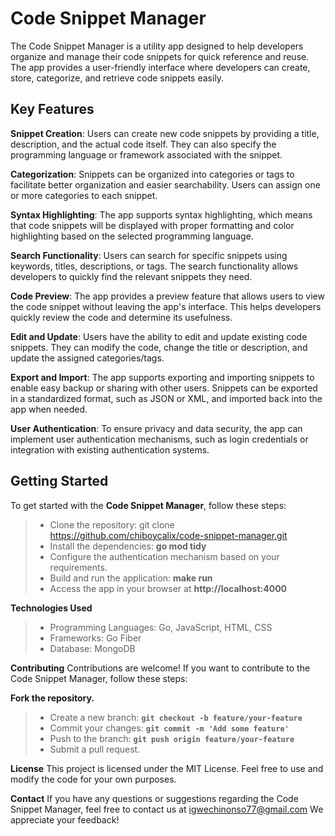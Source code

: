 # Code Snippet Manager
The Code Snippet Manager is a utility app designed to help developers organize and manage their code snippets for quick reference and reuse. The app provides a user-friendly interface where developers can create, store, categorize, and retrieve code snippets easily.

## Key Features
**Snippet Creation**: Users can create new code snippets by providing a title, description, and the actual code itself. They can also specify the programming language or framework associated with the snippet.

**Categorization**: Snippets can be organized into categories or tags to facilitate better organization and easier searchability. Users can assign one or more categories to each snippet.

**Syntax Highlighting**: The app supports syntax highlighting, which means that code snippets will be displayed with proper formatting and color highlighting based on the selected programming language.

**Search Functionality**: Users can search for specific snippets using keywords, titles, descriptions, or tags. The search functionality allows developers to quickly find the relevant snippets they need.

**Code Preview**: The app provides a preview feature that allows users to view the code snippet without leaving the app's interface. This helps developers quickly review the code and determine its usefulness.

**Edit and Update**: Users have the ability to edit and update existing code snippets. They can modify the code, change the title or description, and update the assigned categories/tags.

**Export and Import**: The app supports exporting and importing snippets to enable easy backup or sharing with other users. Snippets can be exported in a standardized format, such as JSON or XML, and imported back into the app when needed.

**User Authentication**: To ensure privacy and data security, the app can implement user authentication mechanisms, such as login credentials or integration with existing authentication systems.

## Getting Started
To get started with the **Code Snippet Manager**, follow these steps:

> - Clone the repository: git clone https://github.com/chiboycalix/code-snippet-manager.git
> - Install the dependencies: **go mod tidy**
> - Configure the authentication mechanism based on your requirements.
> - Build and run the application: **make run**
> - Access the app in your browser at **http://localhost:4000**

**Technologies Used**
> - Programming Languages: Go, JavaScript, HTML, CSS
> - Frameworks: Go Fiber
> - Database: MongoDB
  
**Contributing**
Contributions are welcome! If you want to contribute to the Code Snippet Manager, follow these steps:

**Fork the repository.**
> - Create a new branch: **`git checkout -b feature/your-feature`**
> - Commit your changes: **`git commit -m 'Add some feature'`**
> - Push to the branch: **`git push origin feature/your-feature`**
> - Submit a pull request.

**License**
This project is licensed under the MIT License. Feel free to use and modify the code for your own purposes.

**Contact**
If you have any questions or suggestions regarding the Code Snippet Manager, feel free to contact us at igwechinonso77@gmail.com We appreciate your feedback!